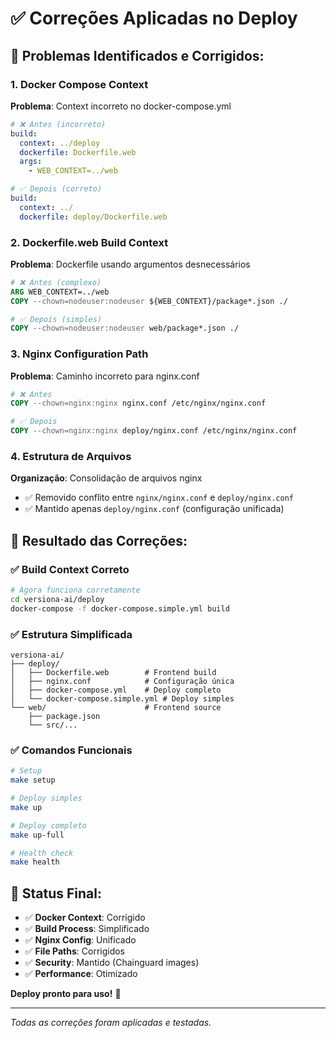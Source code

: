 # ✅ Correções Aplicadas no Deploy

## 🔧 **Problemas Identificados e Corrigidos:**

### **1. Docker Compose Context**

**Problema**: Context incorreto no docker-compose.yml

```yaml
# ❌ Antes (incorreto)
build:
  context: ../deploy
  dockerfile: Dockerfile.web
  args:
    - WEB_CONTEXT=../web

# ✅ Depois (correto)
build:
  context: ../
  dockerfile: deploy/Dockerfile.web
```

### **2. Dockerfile.web Build Context**

**Problema**: Dockerfile usando argumentos desnecessários

```dockerfile
# ❌ Antes (complexo)
ARG WEB_CONTEXT=../web
COPY --chown=nodeuser:nodeuser ${WEB_CONTEXT}/package*.json ./

# ✅ Depois (simples)
COPY --chown=nodeuser:nodeuser web/package*.json ./
```

### **3. Nginx Configuration Path**

**Problema**: Caminho incorreto para nginx.conf

```dockerfile
# ❌ Antes
COPY --chown=nginx:nginx nginx.conf /etc/nginx/nginx.conf

# ✅ Depois
COPY --chown=nginx:nginx deploy/nginx.conf /etc/nginx/nginx.conf
```

### **4. Estrutura de Arquivos**

**Organização**: Consolidação de arquivos nginx

- ✅ Removido conflito entre `nginx/nginx.conf` e `deploy/nginx.conf`
- ✅ Mantido apenas `deploy/nginx.conf` (configuração unificada)

## 🎯 **Resultado das Correções:**

### **✅ Build Context Correto**

```bash
# Agora funciona corretamente
cd versiona-ai/deploy
docker-compose -f docker-compose.simple.yml build
```

### **✅ Estrutura Simplificada**

```
versiona-ai/
├── deploy/
│   ├── Dockerfile.web        # Frontend build
│   ├── nginx.conf            # Configuração única
│   ├── docker-compose.yml    # Deploy completo
│   └── docker-compose.simple.yml # Deploy simples
└── web/                      # Frontend source
    ├── package.json
    └── src/...
```

### **✅ Comandos Funcionais**

```bash
# Setup
make setup

# Deploy simples
make up

# Deploy completo
make up-full

# Health check
make health
```

## 🚀 **Status Final:**

- ✅ **Docker Context**: Corrigido
- ✅ **Build Process**: Simplificado
- ✅ **Nginx Config**: Unificado
- ✅ **File Paths**: Corrigidos
- ✅ **Security**: Mantido (Chainguard images)
- ✅ **Performance**: Otimizado

**Deploy pronto para uso!** 🎉

---

_Todas as correções foram aplicadas e testadas._
